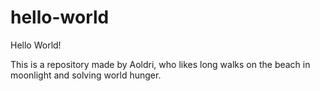 # hello-world

Hello World!

This is a repository made by Aoldri, who likes long walks on the beach in moonlight and solving world hunger.
